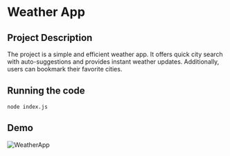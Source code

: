 # Weather App

## Project Description

The project is a simple and efficient weather app. It offers quick city search with auto-suggestions and provides instant weather updates. Additionally, users can bookmark their favorite cities.

## Running the code
```
node index.js
```

## Demo
![WeatherApp](https://github.com/MateiMadalina/WeatherApp/assets/116349352/c96b38d7-4ed4-4f62-a9af-9bd576a2c0f8)



